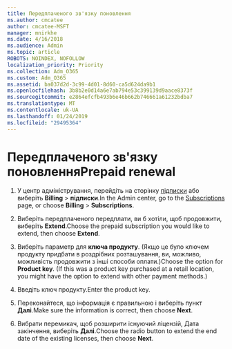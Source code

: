 ```yaml
---
title: Передплаченого зв'язку поновлення
ms.author: cmcatee
author: cmcatee-MSFT
manager: mnirkhe
ms.date: 4/16/2018
ms.audience: Admin
ms.topic: article
ROBOTS: NOINDEX, NOFOLLOW
localization_priority: Priority
ms.collection: Adm_O365
ms.custom: Adm_O365
ms.assetid: ba037d2d-3c99-4d01-8d60-ca5d624da9b1
ms.openlocfilehash: 3b8b2e0d14a6e7ab794e53c399139d9aace8373f
ms.sourcegitcommit: e2864efcfb493b6e46b662b746661a61232bdba7
ms.translationtype: MT
ms.contentlocale: uk-UA
ms.lasthandoff: 01/24/2019
ms.locfileid: "29495364"
---
```

# <a name="prepaid-renewal"></a><span data-ttu-id="f72ef-102">Передплаченого зв'язку поновлення</span><span class="sxs-lookup"><span data-stu-id="f72ef-102">Prepaid renewal</span></span>

1. <span data-ttu-id="f72ef-103">У центр адміністрування, перейдіть на сторінку [підписки](https://go.microsoft.com/fwlink/p/?linkid=842054) або виберіть **Billing** \> **підписки**.</span><span class="sxs-lookup"><span data-stu-id="f72ef-103">In the Admin center, go to the [Subscriptions](https://go.microsoft.com/fwlink/p/?linkid=842054) page, or choose **Billing** \> **Subscriptions**.</span></span>
    
2. <span data-ttu-id="f72ef-104">Виберіть передплаченого передплати, ви б хотіли, щоб продовжити, виберіть **Extend**.</span><span class="sxs-lookup"><span data-stu-id="f72ef-104">Choose the prepaid subscription you would like to extend, then choose **Extend**.</span></span>
    
3. <span data-ttu-id="f72ef-p101">Виберіть параметр для **ключа продукту**. (Якщо це було ключем продукту придбати в роздрібних розташування, ви, можливо, можливість продовжити з інші способи оплати.)</span><span class="sxs-lookup"><span data-stu-id="f72ef-p101">Choose the option for **Product key**. (If this was a product key purchased at a retail location, you might have the option to extend with other payment methods.)</span></span>
    
4. <span data-ttu-id="f72ef-107">Введіть ключ продукту.</span><span class="sxs-lookup"><span data-stu-id="f72ef-107">Enter the product key.</span></span>
    
5. <span data-ttu-id="f72ef-108">Переконайтеся, що інформація є правильною і виберіть пункт **Далі**.</span><span class="sxs-lookup"><span data-stu-id="f72ef-108">Make sure the information is correct, then choose **Next**.</span></span>
    
6. <span data-ttu-id="f72ef-109">Вибрати перемикач, щоб розширити існуючий ліцензій, Дата закінчення, виберіть **Далі**.</span><span class="sxs-lookup"><span data-stu-id="f72ef-109">Choose the radio button to extend the end date of the existing licenses, then choose **Next**.</span></span>
    

